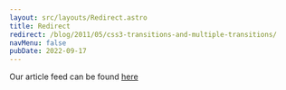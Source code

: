 ```yaml
---
layout: src/layouts/Redirect.astro
title: Redirect
redirect: /blog/2011/05/css3-transitions-and-multiple-transitions/
navMenu: false
pubDate: 2022-09-17
---
```

<div>
Our article feed can be found <a href="/blog/2011/05/css3-transitions-and-multiple-transitions/">here</a>
</div>
